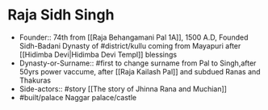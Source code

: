 # Raja Sidh Singh
* Founder:: 74th from [[Raja Behangamani Pal 1A]], 1500 A.D, Founded Sidh-Badani Dynasty of #district/kullu coming from Mayapuri after [[Hidimba Devi|Hidimba Devi Templ]] blessings
* Dynasty-or-Surname:: #first to change surname from Pal to Singh,after 50yrs power vaccume, after [[Raja Kailash Pal]] and subdued Ranas and Thakuras
* Side-actors:: #story [[The story of Jhinna Rana and Muchian]]
* #built/palace Naggar palace/castle